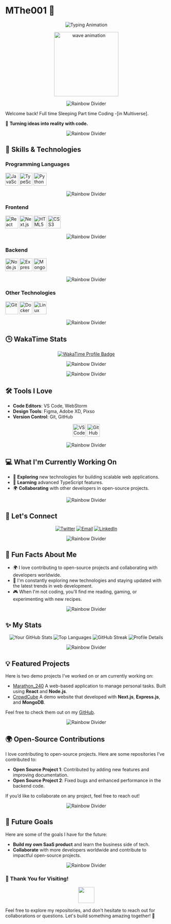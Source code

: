 # MThe001 👋

<p align="center">
  <img src="https://readme-typing-svg.demolab.com?font=Fira+Code&weight=500&size=25&pause=1000&color=3A80F7&center=true&width=435&lines=Welcome+Back!+;A+Passionate+Developer+%F0%9F%92%BB+;Gamer!+Self_Learner" alt="Typing Animation" />
</p>

<p align="center">
  <img src="https://user-images.githubusercontent.com/45112301/111751278-0f2de980-88b6-11eb-9edf-d92b9792d65a.gif" alt="wave animation" width="200"/>
</p>

<p align="center">
  <img src="https://raw.githubusercontent.com/andreasbm/readme/master/assets/lines/rainbow.png" alt="Rainbow Divider" />
</p>

Welcome back! Full time Sleeping Part time Coding -[in Multiverse].  

🌟 **Turning ideas into reality with code.**


<p align="center">
  <img src="https://raw.githubusercontent.com/andreasbm/readme/master/assets/lines/rainbow.png" alt="Rainbow Divider" />
</p>

## 🚀 Skills & Technologies

### Programming Languages
<p>
  <img src="https://cdn.jsdelivr.net/gh/devicons/devicon/icons/javascript/javascript-original.svg" alt="JavaScript" width="40" height="40" /> 
  <img src="https://cdn.jsdelivr.net/gh/devicons/devicon/icons/typescript/typescript-original.svg" alt="TypeScript" width="40" height="40" /> 
  <img src="https://cdn.jsdelivr.net/gh/devicons/devicon/icons/python/python-original.svg" alt="Python" width="40" height="40" />
</p>

<p align="center">
  <img src="https://raw.githubusercontent.com/andreasbm/readme/master/assets/lines/rainbow.png" alt="Rainbow Divider" />
</p>

### Frontend
<p>
  <img src="https://cdn.jsdelivr.net/gh/devicons/devicon/icons/react/react-original.svg" alt="React" width="40" height="40" />
  <img src="https://cdn.jsdelivr.net/gh/devicons/devicon/icons/nextjs/nextjs-original.svg" alt="Next.js" width="40" height="40" />
  <img src="https://cdn.jsdelivr.net/gh/devicons/devicon/icons/html5/html5-original.svg" alt="HTML5" width="40" height="40" />
  <img src="https://cdn.jsdelivr.net/gh/devicons/devicon/icons/css3/css3-original.svg" alt="CSS3" width="40" height="40" />
</p>


<p align="center">
  <img src="https://raw.githubusercontent.com/andreasbm/readme/master/assets/lines/rainbow.png" alt="Rainbow Divider" />
</p>

### Backend
<p>
  <img src="https://cdn.jsdelivr.net/gh/devicons/devicon/icons/nodejs/nodejs-original.svg" alt="Node.js" width="40" height="40" />
  <img src="https://cdn.jsdelivr.net/gh/devicons/devicon/icons/express/express-original.svg" alt="Express.js" width="40" height="40" />
  <img src="https://cdn.jsdelivr.net/gh/devicons/devicon/icons/mongodb/mongodb-original.svg" alt="MongoDB" width="40" height="40" />
</p>



<p align="center">
  <img src="https://raw.githubusercontent.com/andreasbm/readme/master/assets/lines/rainbow.png" alt="Rainbow Divider" />
</p>

### Other Technologies
<p>
  <img src="https://cdn.jsdelivr.net/gh/devicons/devicon/icons/git/git-original.svg" alt="Git" width="40" height="40" />
  <img src="https://cdn.jsdelivr.net/gh/devicons/devicon/icons/docker/docker-original.svg" alt="Docker" width="40" height="40" />
  <img src="https://cdn.jsdelivr.net/gh/devicons/devicon/icons/linux/linux-original.svg" alt="Linux" width="40" height="40" />
</p>



<p align="center">
  <img src="https://raw.githubusercontent.com/andreasbm/readme/master/assets/lines/rainbow.png" alt="Rainbow Divider" />
</p>


## 🕒 WakaTime Stats

<p align="center">
  <a href="https://wakatime.com/@018eaad6-cac7-4d24-a2e9-c34a7e4a895c">
    <img src="https://wakatime.com/badge/user/018eaad6-cac7-4d24-a2e9-c34a7e4a895c.svg" alt="WakaTime Profile Badge" />
  </a>
</p>

<p align="center">
  <img src="https://raw.githubusercontent.com/andreasbm/readme/master/assets/lines/rainbow.png" alt="Rainbow Divider" />
</p>






<p align="center">
  <img src="https://raw.githubusercontent.com/andreasbm/readme/master/assets/lines/rainbow.png" alt="Rainbow Divider" />
</p>

## 🛠️ Tools I Love

- **Code Editors**: VS Code, WebStorm
- **Design Tools**: Figma, Adobe XD, Pixso
- **Version Control**: Git, GitHub

<p align="center">
  <img src="https://cdn.jsdelivr.net/gh/devicons/devicon/icons/vscode/vscode-original.svg" alt="VSCode" width="40" height="40" />
  <img src="https://cdn.jsdelivr.net/gh/devicons/devicon/icons/github/github-original.svg" alt="GitHub" width="40" height="40" />
</p>


<p align="center">
  <img src="https://raw.githubusercontent.com/andreasbm/readme/master/assets/lines/rainbow.png" alt="Rainbow Divider" />
</p>

## 💻 What I'm Currently Working On

- 🔭 **Exploring** new technologies for building scalable web applications.
- 📝 **Learning** advanced TypeScript features.
- 🌍 **Collaborating** with other developers in open-source projects.


<p align="center">
  <img src="https://raw.githubusercontent.com/andreasbm/readme/master/assets/lines/rainbow.png" alt="Rainbow Divider" />
</p>

## 🤝 Let's Connect

<p align="center">
  <a href="https://x.com/redwan_mahin68"><img src="https://img.shields.io/badge/Twitter-%231DA1F2.svg?style=for-the-badge&logo=Twitter&logoColor=white" alt="Twitter"></a>
  <a href="mailto:mtheredwanulahque@gmail.com"><img src="https://img.shields.io/badge/Email-D14836?style=for-the-badge&logo=gmail&logoColor=white" alt="Email"></a>
  <a href="https://www.linkedin.com/in/your-linkedin-profile/"><img src="https://img.shields.io/badge/LinkedIn-0077B5.svg?style=for-the-badge&logo=linkedin&logoColor=white" alt="LinkedIn"></a>
</p>


<p align="center">
  <img src="https://raw.githubusercontent.com/andreasbm/readme/master/assets/lines/rainbow.png" alt="Rainbow Divider" />
</p>

## 🌱 Fun Facts About Me

- 🌍 I love contributing to open-source projects and collaborating with developers worldwide.
- 📖 I'm constantly exploring new technologies and staying updated with the latest trends in web development.
- 🎮 When I'm not coding, you'll find me reading, gaming, or experimenting with new recipes.


<p align="center">
  <img src="https://raw.githubusercontent.com/andreasbm/readme/master/assets/lines/rainbow.png" alt="Rainbow Divider" />
</p>

## ✨ My  Stats

<div align="center">
  <img src="https://github-readme-stats.vercel.app/api?username=Mthe001&show_icons=true&theme=radical" alt="Your GitHub Stats" />
  <img src="https://github-readme-stats.vercel.app/api/top-langs/?username=Mthe001&layout=compact&theme=radical" alt="Top Languages" />
  <img src="https://github-readme-streak-stats.herokuapp.com/?user=Mthe001&theme=radical" alt="GitHub Streak" />
  <img src="https://github-profile-summary-cards.vercel.app/api/cards/profile-details?username=Mthe001&theme=radical" alt="Profile Details" />
</div>



<p align="center">
  <img src="https://raw.githubusercontent.com/andreasbm/readme/master/assets/lines/rainbow.png" alt="Rainbow Divider" />
</p>

## 💡 Featured Projects

Here is two demo  projects I’ve worked on or am currently working on:

- [Marathon_240](https://marathon-240.web.app/) A web-based application to manage personal tasks. Built using **React** and **Node.js**.
- [CrowdCube](https://assginment-10-6b155.web.app) A demo website that developed with **Next.js**, **Express.js**, and **MongoDB**.

Feel free to check them out on my [GitHub](https://github.com/Mthe001).




<p align="center">
  <img src="https://raw.githubusercontent.com/andreasbm/readme/master/assets/lines/rainbow.png" alt="Rainbow Divider" />
</p>

## 🌍 Open-Source Contributions

I love contributing to open-source projects. Here are some repositories I’ve contributed to:

- **Open Source Project 1**: Contributed by adding new features and improving documentation.
- **Open Source Project 2**: Fixed bugs and enhanced performance in the backend code.

If you’d like to collaborate on any project, feel free to reach out!

<p align="center">
  <img src="https://raw.githubusercontent.com/andreasbm/readme/master/assets/lines/rainbow.png" alt="Rainbow Divider" />
</p>


## 🔮 Future Goals

Here are some of the goals I have for the future:

- **Build my own SaaS product** and learn the business side of tech.
- **Collaborate** with more developers worldwide and contribute to impactful open-source projects.

<p align="center">
  <img src="https://raw.githubusercontent.com/andreasbm/readme/master/assets/lines/rainbow.png" alt="Rainbow Divider" />
</p>

### 🌟 Thank You for Visiting!

<p align="center">
  <img src="https://media.giphy.com/media/hvRJCLFzcasrR4ia7z/giphy.gif" width="50">
</p>

Feel free to explore my repositories, and don't hesitate to reach out for collaborations or questions. Let's build something amazing together! 🚀
